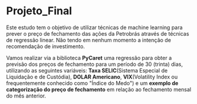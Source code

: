 # Projeto_Final

Este estudo tem o objetivo de utilizar técnicas de machine learning para prever o preço de fechamento das ações da Petrobrás através de técnicas de regressão linear. Não tendo em nenhum momento a intenção de recomendação de investimento.

Vamos realizar via a biblioteca **PyCaret** uma regressão para obter a previsão dos preços de fechamento para um período de 30 (trinta) dias, utilizando as seguintes variáveis: **Taxa SELIC**(Sistema Especial de Liquidação e de Custódia), **DOLAR Americano**, **VIX**(Volatility Index ou frequentemente conhecido como "Índice do Medo") e um **exemplo de categorização do preço de fechamento** em relação ao fechamento mensal do mês anterior.


